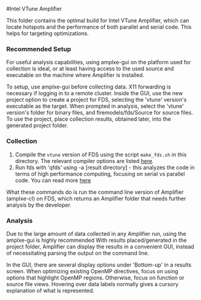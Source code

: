 #Intel VTune Amplifier

This folder contains the optimal build for Intel VTune Amplifier, which can locate hotspots and the performance of both parallel and serial code. This helps for targeting optimizations.

### Recommended Setup

For useful analysis capabilities, using amplxe-gui on the platform used for collection is ideal, or at least having access to the used source and executable on the machine where Amplifier is installed.

To setup, use amplxe-gui before collecting data. X11 forwarding is necessary if logging in to a remote cluster. Inside the GUI, use the new project option to create a project for FDS, selecting the 'vtune' version's executable as the target. When prompted in analysis, select the 'vtune' version's folder for binary files, and firemodels/fds/Source for source files. To use the project, place collection results, obtained later, into the generated project folder.

### Collection

1. Compile the `vtune` version of FDS using the script `make_fds.sh` in this directory. The relevant compiler options are listed [here](https://software.intel.com/en-us/vtune-amplifier-help-compiler-switches-for-performance-analysis-on-linux-targets).
2. Run fds with 'qfds' using -a [result directory] - this analyzes the code in terms of high performance computing, focusing on serial vs parallel code. You can read more [here](https://software.intel.com/en-us/vtune-amplifier-help-collect)

What these commands do is run the command line version of Amplifier (amplxe-cl) on FDS, which returns an Amplifier folder that needs further analysis by the developer.

### Analysis

Due to the large amount of data collected in any Amplifier run, using the amplxe-gui is highly recommended With results placed/generated in the project folder, Amplifier can display the results in a convenient GUI, instead of necessitating parsing the output on the command line.

In the GUI, there are several display options under 'Bottom-up' in a results screen. When optimizing existing OpenMP directives, focus on using options that highlight OpenMP regions. Otherwise, focus on function or source file views. Hovering over data labels normally gives a cursory explanation of what is represented.